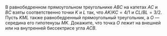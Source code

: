 В равнобедренном прямоугольном треугольнике $ABC$ на катетах $AC$ и $BC$ взяты соответственно точки $K$ и $L$ так, что $AK/KC=4/1$ и $CL/BL=3/2$. Пусть $KML$ также равнобедренный прямоугольный треугольник, а $O$ — середина его гипотенузы $MK$. Докажите, что точка $O$ лежит на внешней или на внутренней биссектрисе угла $ACB$.